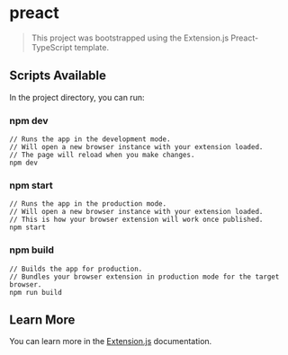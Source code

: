 # preact

> This project was bootstrapped using the Extension.js Preact-TypeScript template.

## Scripts Available

In the project directory, you can run:

### npm dev

```
// Runs the app in the development mode.
// Will open a new browser instance with your extension loaded.
// The page will reload when you make changes.
npm dev
```

### npm start

```
// Runs the app in the production mode.
// Will open a new browser instance with your extension loaded.
// This is how your browser extension will work once published.
npm start
```

### npm build

```
// Builds the app for production.
// Bundles your browser extension in production mode for the target browser.
npm run build
```

## Learn More

You can learn more in the [Extension.js](https://extension.js.org) documentation.
